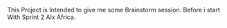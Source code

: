 This Project is Intended to give me some Brainstorm session.
Before i start With Sprint 2 Alx Africa.

